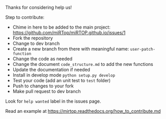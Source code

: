 Thanks for considering help us!

Step to contribute:

* Chime in here to be added to the main project: https://github.com/miRTop/miRTOP.github.io/issues/1
* Fork the repository
* Change to dev branch
* Create a new branch from there with meaningful name: `user-patch-function`
* Change the code as needed
* Change the document `code_structure.md` to add the new functions
* Update the documentation if needed
* Install in develop mode `python setup.py develop`
* Test your code (add an unit test to `test` folder)
* Push to changes to your fork
* Make pull request to dev branch

Look for `help wanted` label in the issues page.

Read an example at https://mirtop.readthedocs.org/how_to_contribute.md
